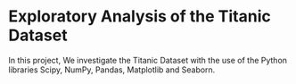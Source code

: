 # Exploratory Analysis of the Titanic Dataset
In this project, We investigate the Titanic Dataset with the use of the Python libraries Scipy, NumPy, Pandas, Matplotlib and Seaborn.
